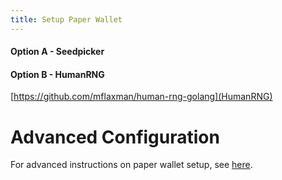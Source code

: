 ```yaml
---
title: Setup Paper Wallet
---
```

#### Option A - Seedpicker

#### Option B - HumanRNG
[https://github.com/mflaxman/human-rng-golang](HumanRNG)

# Advanced Configuration
For advanced instructions on paper wallet setup, see [here](/setup-paper-wallet-advanced).
